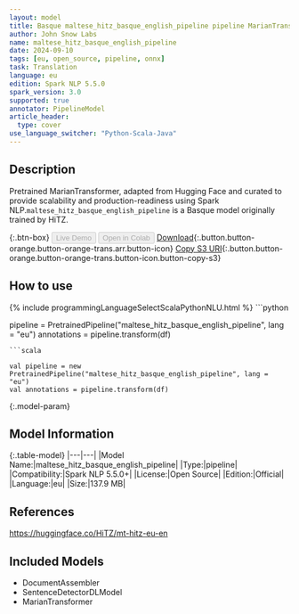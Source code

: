 ```yaml
---
layout: model
title: Basque maltese_hitz_basque_english_pipeline pipeline MarianTransformer from HiTZ
author: John Snow Labs
name: maltese_hitz_basque_english_pipeline
date: 2024-09-10
tags: [eu, open_source, pipeline, onnx]
task: Translation
language: eu
edition: Spark NLP 5.5.0
spark_version: 3.0
supported: true
annotator: PipelineModel
article_header:
  type: cover
use_language_switcher: "Python-Scala-Java"
---
```


## Description

Pretrained MarianTransformer, adapted from Hugging Face and curated to provide scalability and production-readiness using Spark NLP.`maltese_hitz_basque_english_pipeline` is a Basque model originally trained by HiTZ.

{:.btn-box}
<button class="button button-orange" disabled>Live Demo</button>
<button class="button button-orange" disabled>Open in Colab</button>
[Download](https://s3.amazonaws.com/auxdata.johnsnowlabs.com/public/models/maltese_hitz_basque_english_pipeline_eu_5.5.0_3.0_1726002437680.zip){:.button.button-orange.button-orange-trans.arr.button-icon}
[Copy S3 URI](s3://auxdata.johnsnowlabs.com/public/models/maltese_hitz_basque_english_pipeline_eu_5.5.0_3.0_1726002437680.zip){:.button.button-orange.button-orange-trans.button-icon.button-copy-s3}

## How to use



<div class="tabs-box" markdown="1">
{% include programmingLanguageSelectScalaPythonNLU.html %}
```python

pipeline = PretrainedPipeline("maltese_hitz_basque_english_pipeline", lang = "eu")
annotations =  pipeline.transform(df)   

```
```scala

val pipeline = new PretrainedPipeline("maltese_hitz_basque_english_pipeline", lang = "eu")
val annotations = pipeline.transform(df)

```
</div>

{:.model-param}
## Model Information

{:.table-model}
|---|---|
|Model Name:|maltese_hitz_basque_english_pipeline|
|Type:|pipeline|
|Compatibility:|Spark NLP 5.5.0+|
|License:|Open Source|
|Edition:|Official|
|Language:|eu|
|Size:|137.9 MB|

## References

https://huggingface.co/HiTZ/mt-hitz-eu-en

## Included Models

- DocumentAssembler
- SentenceDetectorDLModel
- MarianTransformer